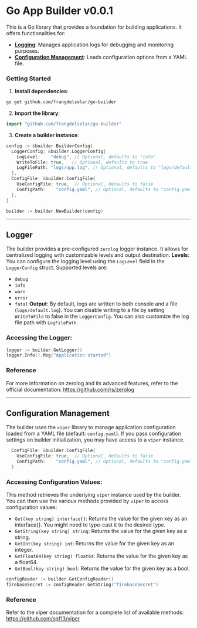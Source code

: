 # Go App Builder v0.0.1
This is a Go library that provides a foundation for building applications. It offers functionalities for:

- [**Logging**](#logger): Manages application logs for debugging and monitoring purposes.
- [**Configuration Management**](#configuration-management): Loads configuration options from a YAML file.

### Getting Started
1. **Install dependencies**:
```bash
go get github.com/frangdelsolar/go-builder
```
2. **Import the library**:
```go
import "github.com/frangdelsolar/go-builder"
```
3. **Create a builder instance**:
```go
config := &builder.BuilderConfig{
  LoggerConfig: &builder.LoggerConfig{
    LogLevel:    "debug", // Optional, defaults to "info"
    WriteToFile: true,   // Optional, defaults to true
    LogFilePath: "logs/app.log", // Optional, defaults to "logs/default.log"
  },
  ConfigFile: &builder.ConfigFile{
    UseConfigFile: true,  // Optional, defaults to false
    ConfigPath:    "config.yaml", // Optional, defaults to "config.yaml"
  },
}

builder := builder.NewBuilder(config)
```

---

## Logger
The builder provides a pre-configured `zerolog` logger instance. It allows for centralized logging with customizable levels and output destination.
**Levels**: You can configure the logging level using the `LogLevel` field in the `LoggerConfig` struct. Supported levels are:
- `debug`
- `info`
- `warn`
- `error`
- `fatal`
**Output**: By default, logs are written to both console and a file (`logs/default.log`). You can disable writing to a file by setting `WriteToFile` to false in the `LoggerConfig`. You can also customize the log file path with `LogFilePath`.

### Accessing the Logger:
```go
logger := builder.GetLogger()
logger.Info().Msg("Application started")
```

### Reference
For more information on zerolog and its advanced features, refer to the official documentation: https://github.com/rs/zerolog

---

## Configuration Management
The builder uses the `viper` library to manage application configuration loaded from a YAML file (default: `config.yaml`). 
If you pass configuration settings on builder initialization, you may have access to a `viper` instance.
```go
  ConfigFile: &builder.ConfigFile{
    UseConfigFile: true,  // Optional, defaults to false
    ConfigPath:    "config.yaml", // Optional, defaults to "config.yaml"
  }
```

### Accessing Configuration Values:
This method retrieves the underlying `viper` instance used by the builder. You can then use the various methods provided by `viper` to access configuration values:

- `Get(key string) interface{}`: Returns the value for the given key as an interface{}. You might need to type-cast it to the desired type.
- `GetString(key string) string`: Returns the value for the given key as a string.
- `GetInt(key string) int`: Returns the value for the given key as an integer.
- `GetFloat64(key string) float64`: Returns the value for the given key as a float64.
- `GetBool(key string) bool`: Returns the value for the given key as a bool.

```go
configReader := builder.GetConfigReader()
firebaseSecret := configReader.GetString("firebaseSecret")
```

### Reference
Refer to the viper documentation for a complete list of available methods: https://github.com/spf13/viper
